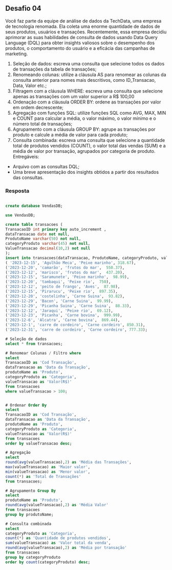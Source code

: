 ## Desafio 04

Você faz parte da equipe de análise de dados da TechData, uma empresa de tecnologia renomada. Ela coleta uma enorme quantidade de dados de seus produtos, usuários e transações. Recentemente, essa empresa decidiu aprimorar as suas habilidades de consulta de dados usando Data Query Language (DQL) para obter insights valiosos sobre o desempenho dos produtos, o comportamento do usuário e a eficácia das campanhas de marketing.
1. Seleção de dados: escreva uma consulta que selecione todos os dados de transações da tabela de transações;
2. Renomeando colunas: utilize a cláusula AS para renomear as colunas da consulta anterior para nomes mais descritivos, como ID_Transacao, Data, Valor etc.;
3. Filtragem com a cláusula WHERE: escreva uma consulta que selecione apenas as transações com um
valor superior a R$ 100,00
4. Ordenação com a cláusula ORDER BY: ordene as transações por valor em ordem decrescente;
5. Agregação com funções SQL: utilize funções SQL como AVG, MAX, MIN e COUNT para calcular a média, o valor máximo, o valor mínimo e o número total de transações;
6. Agrupamento com a cláusula GROUP BY: agrupe as transações por produto e calcule a média de valor para cada produto;
7. Consulta combinada: escreva uma consulta que selecione a quantidade total de produtos vendidos (COUNT), o valor total das vendas (SUM) e a média de valor por transação, agrupados por categoria de produto.
Entregáveis:
- Arquivo com as consultas DQL;
- Uma breve apresentação dos insights obtidos a partir dos resultados das consultas.

### Resposta

````sql

create database VendasDB;

use VendasDB;

create table transacoes (
TransacaoID int primary key auto_increment ,
dataTransacao date not null,
ProdutoName varchar(50) not null,
categoryProduto varchar(45) not null,
ValueTransacao decimal(10,2) not null
);
insert into transacoes(dataTransacao, ProdutoName, categoryProduto, valueTransacao) values
( '2023-12-15', 'Agulhão Meca', 'Peixe marinho', 318.67),
('2023-12-20', 'camarão', 'frutos do mar',  550.37),
('2023-12-12', 'marisco', 'frutos do mar',  437.20),
('2023-12-15', 'Saramunete', 'Peixe marinho',  98.99),
('2023-12-20', 'tambaqui', 'Peixe rio',  750),
('2023-12-12', 'peito de frango', 'Aves',  87.98),
('2023-12-15', 'Pirarucu', 'Peixe rio',  897.35),
('2023-12-20', 'costelinha', 'Carne Suina',  93.82),
('2023-12-29', 'Bacon', 'Carne Suina',  99.99),
('2023-12-29', 'Picanha Suina', 'Carne Suina',  88.33),
('2023-12-12', 'Jaraqui', 'Peixe rio',  69.12),
('2023-12-23', 'Picanha', 'Carne bovina',  999.99),
('2023-12-6', 'Alcatra', 'Carne bovina',  869.44),
('2023-12-1', 'carre de cordeiro', 'Carne cordeiro', 850.31),
('2023-12-31', 'carre de cordeiro', 'Carne cordeiro', 777.33);

# Seleção de dados
select * from transacoes;

# Renomear Colunas / Filtro where
select 
TransacaoID as 'Cod Transação',
dataTransacao as 'Data da Transação',
produtoName as 'Produto',
categoryProduto as 'Categoria',
valueTransacao as 'Valor(R$)'
from transacoes
where valueTransacao > 100;


# Ordenar Order By
select 
TransacaoID as 'Cod Transação',
dataTransacao as 'Data da Transação',
produtoName as 'Produto',
categoryProduto as 'Categoria',
valueTransacao as 'Valor(R$)'
from transacoes
order by valueTransacao desc;

# Agregação
select
round(avg(valueTransacao),2) as 'Média das Transações',
max(valueTransacao) as 'Maior valor',
min(valueTransacao) as 'Menor valor',
count(*) as 'Total de Transações'
from transacoes;

# Agrupamento Group By
select
produtoName as 'Produto',
round(avg(valueTransacao),2) as 'Média Valor'
from transacoes
group by produtoName;

# Consulta combinada
select
categoryProduto as 'Categoria',
count(*) as 'Quantidade de produtos vendidos',
sum(valueTransacao) as 'Valor total da venda',
round(avg(valueTransacao),2) as 'Média por transação'
from transacoes
group by categoryProduto
order by count(categoryProduto) desc;

````
